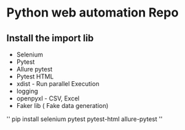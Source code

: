 # Python web automation Repo

## Install the import lib
- Selenium
- Pytest
- Allure pytest
- Pytest HTML
- xdist - Run parallel Execution
- logging
- openpyxl - CSV, Excel
- Faker lib ( Fake data generation)

'' pip install selenium pytest pytest-html allure-pytest ''

